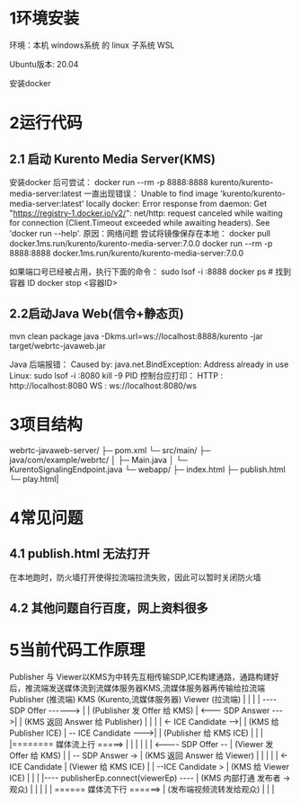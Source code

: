 # 1环境安装
环境：本机 windows系统 的 linux 子系统 WSL

Ubuntu版本: 20.04

安装docker

# 2运行代码
## 2.1 启动 Kurento Media Server(KMS)
安装docker 后可尝试：
docker run --rm -p 8888:8888 kurento/kurento-media-server:latest
一直出现错误：
Unable to find image 'kurento/kurento-media-server:latest' locally docker: Error response from daemon: Get "https://registry-1.docker.io/v2/": net/http: request canceled while waiting for connection (Client.Timeout exceeded while awaiting headers). See 'docker run --help'.
原因：网络问题
尝试将镜像保存在本地：
docker pull docker.1ms.run/kurento/kurento-media-server:7.0.0
docker run --rm -p 8888:8888 docker.1ms.run/kurento/kurento-media-server:7.0.0

如果端口号已经被占用，执行下面的命令：
sudo lsof -i :8888
docker ps   # 找到容器 ID
docker stop <容器ID>
## 2.2启动Java Web(信令+静态页)
mvn clean package
java -Dkms.url=ws://localhost:8888/kurento -jar target/webrtc-javaweb.jar

Java 后端报错： Caused by: java.net.BindException: Address already in use
Linux: sudo lsof -i :8080 kill -9 PID
控制台应打印：
HTTP : http://localhost:8080
WS   : ws://localhost:8080/ws

# 3项目结构
webrtc-javaweb-server/
├─ pom.xml
└─ src/main/
   ├─ java/com/example/webrtc/
   │   ├─ Main.java
   │   └─ KurentoSignalingEndpoint.java
   └─ webapp/
       ├─ index.html
       ├─ publish.html
       └─ play.html|
       
# 4常见问题
## 4.1 publish.html 无法打开
在本地跑时，防火墙打开使得拉流端拉流失败，因此可以暂时关闭防火墙
## 4.2 其他问题自行百度，网上资料很多

# 5当前代码工作原理
Publisher 与 Viewer以KMS为中转先互相传输SDP,ICE构建通路，通路构建好后，推流端发送媒体流到流媒体服务器KMS,流媒体服务器再传输给拉流端
Publisher (推流端)        KMS (Kurento,流媒体服务器)               Viewer (拉流端)
      |                               |                           |
      | ---- SDP Offer ------> |                           |  (Publisher 发 Offer 给 KMS)
      | <--- SDP Answer --->|                           |  (KMS 返回 Answer 给 Publisher)
      |                               |                           |
      | <- ICE Candidate -->|                           |  (KMS 给 Publisher ICE)
      | -- ICE Candidate --->|                           |  (Publisher 给 KMS ICE)
      |                               |                           |
      |======== 媒体流上行 =====>          |
      |                               |                           |
      |                               | <---- SDP Offer -- |  (Viewer 发 Offer 给 KMS)
      |                               | -- SDP Answer -> |  (KMS 返回 Answer 给 Viewer)
      |                               |                           |
      |                               | <- ICE Candidate  |  (Viewer 给 KMS ICE)
      |                               | --ICE Candidate > |  (KMS 给 Viewer ICE)
      |                               |                           |
      |---- publisherEp.connect(viewerEp) ----             |  (KMS 内部打通 发布者 → 观众)
      |                                |                           |
      |                                | ====== 媒体流下行 ======> |  (发布端视频流转发给观众)
      |                                |                           |


